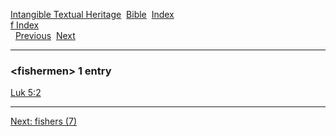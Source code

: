 [Intangible Textual Heritage](../../index)  [Bible](../index) 
[Index](index)   
[f Index](_f_)  
  [Previous](c04273)  [Next](c04275) 

------------------------------------------------------------------------

### &lt;fishermen&gt; 1 entry

[Luk 5:2](../kjv/luk005.htm#002)  

------------------------------------------------------------------------

[Next: fishers (7)](c04275)
